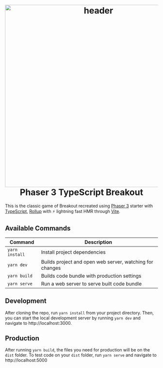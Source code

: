 <!--suppress ALL -->
<h1 align="center">
  <br>
  <a href="https://github.com/geocine/phaser3-rollup-typescript#readme"><img src="https://i.imgur.com/6lcIxDs.png" alt="header" width="600"/></a>
  <br>
  Phaser 3 TypeScript Breakout
  <br>
</h1>

This is the classic game of Breakout recreated using [Phaser 3](https://github.com/photonstorm/phaser) starter with [TypeScript](https://www.typescriptlang.org/), [Rollup](https://rollupjs.org) with ⚡️ lightning fast HMR through [Vite](https://vitejs.dev/).

## Available Commands

| Command | Description |
|---------|-------------|
| `yarn install` | Install project dependencies |
| `yarn dev` | Builds project and open web server, watching for changes |
| `yarn build` | Builds code bundle with production settings  |
| `yarn serve` | Run a web server to serve built code bundle |

## Development

After cloning the repo, run `yarn install` from your project directory. Then, you can start the local development
server by running `yarn dev` and navigate to http://localhost:3000.

## Production

After running `yarn build`, the files you need for production will be on the `dist` folder. To test code on your `dist` folder, run `yarn serve` and navigate to http://localhost:5000